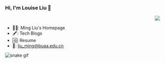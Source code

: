 ### Hi, I'm Louise Liu 👋

<!-- Github Statistical Chart -->
<img align="right" src="https://github-readme-stats.vercel.app/api?username=louiseliuming&show_icons=true&icon_color=CE1D2D&text_color=718096&bg_color=ffffff&hide_title=true" />

<br/>
  
- :woman_student:: Ming Liu's Homepage
- :fountain_pen:: Tech Blogs
- :id:: Resume
- :postbox:: liu_ming@buaa.edu.cn

<!-- Generate Snake GIF-->
![snake gif](https://github.com/louiseliuming/louiseliuming/blob/output/github-contribution-grid-snake.gif)

<!--
**louiseliuming/louiseliuming** is a ✨ _special_ ✨ repository because its `README.md` (this file) appears on your GitHub profile.

Here are some ideas to get you started:

- 🔭 I’m currently working on ...
- 🌱 I’m currently learning ...
- 👯 I’m looking to collaborate on ...
- 🤔 I’m looking for help with ...
- 💬 Ask me about ...
- 📫 How to reach me: ...
- 😄 Pronouns: ...
- ⚡ Fun fact: ...
-->
